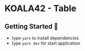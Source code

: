 # KOALA42 - Table

## Getting Started 🚀
- type `yarn` to install dependencies
- type `yarn dev` for start application 